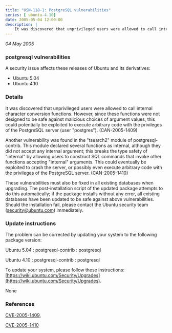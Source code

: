 ```yaml
---
title: "USN-118-1: PostgreSQL vulnerabilities"
series: [ ubuntu-4.10]
date: 2005-05-04 12:00:00
description: |
    It was discovered that unprivileged users were allowed to call internal character conversion functions. However, since these functions were not designed to be safe against malicious choices of argument values, this could potentially be exploited to execute arbitrary code with the privileges of the PostgreSQL server (user &quot;postgres&quot;). (CAN-2005-1409)
--- 
```

 
 

*04 May 2005*

### postgresql vulnerabilities

A security issue affects these releases of Ubuntu and its derivatives:

* Ubuntu 5.04
* Ubuntu 4.10

### Details

It was discovered that unprivileged users were allowed to call internal character conversion functions. However, since these functions were not designed to be safe against malicious choices of argument values, this could potentially be exploited to execute arbitrary code with the privileges of the PostgreSQL server (user &quot;postgres&quot;). (CAN-2005-1409)

Another vulnerability was found in the &quot;tsearch2&quot; module of postgresql-contrib. This module declared several functions as internal, although they did not accept any internal argument; this breaks the type safety of &quot;internal&quot; by allowing users to construct SQL commands that invoke other functions accepting &quot;internal&quot; arguments. This could eventually be exploited to crash the server, or possibly even execute arbitrary code with the privileges of the PostgreSQL server. (CAN-2005-1410)

These vulnerabilities must also be fixed in all existing databases when upgrading. The post-installation script of the updated package attempts to do this automatically; if the package installs without any error, all existing databases have been updated to be safe against above vulnerabilities. Should the installation fail, please contact the Ubuntu security team (security@ubuntu.com) immediately.

### Update instructions

The problem can be corrected by updating your system to the following package version:

Ubuntu 5.04
 : postgresql-contrib 
 : postgresql 

Ubuntu 4.10
 : postgresql-contrib 
 : postgresql 

To update your system, please follow these instructions: [https://wiki.ubuntu.com/Security/Upgrades](https://wiki.ubuntu.com/Security/Upgrades).

None

### References

 
 [CVE-2005-1409](http://people.ubuntu.com/~ubuntu-security/cve/CVE-2005-1409), 

 [CVE-2005-1410](http://people.ubuntu.com/~ubuntu-security/cve/CVE-2005-1410)
 

